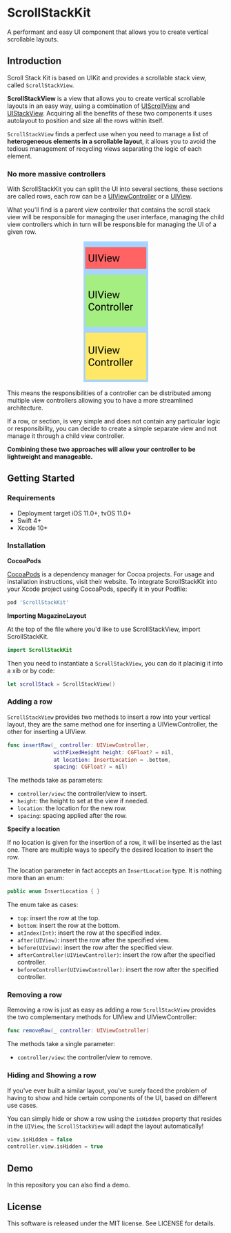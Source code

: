 # ScrollStackKit
A performant and easy UI component that allows you to create vertical scrollable layouts.

## Introduction

Scroll Stack Kit is based on UIKit and provides a scrollable stack view, called `ScrollStackView`.

__ScrollStackView__ is a view that allows you to create vertical scrollable layouts in an easy way, using a combination of [UIScrollView](https://developer.apple.com/documentation/uikit/uiscrollview) and [UIStackView](https://developer.apple.com/documentation/uikit/uistackview). Acquiring all the benefits of these two components it uses autolayout to position and size all the rows within itself.

`ScrollStackView` finds a perfect use when you need to manage a list of __heterogeneous elements in a scrollable layout__, it allows you to avoid the tedious management of recycling views separating the logic of each element. 

### No more massive controllers
With ScrollStackKit you can split the UI into several sections, these sections are called rows, each row can be a
[UIViewController](https://developer.apple.com/documentation/uikit/uiviewcontroller) or a [UIView](https://developer.apple.com/documentation/uikit/uiview/).

What you'll find is a parent view controller that contains the scroll stack view will be responsible for managing the user interface, managing the child view controllers which in turn will be responsible for managing the UI of a given row.

<p align="center">
<img src="https://github.com/Marcodeg/ScrollStackKit/blob/master/ParentViewController.jpg?raw=true" alt="drawing" width="150"/>
</p>

This means the responsibilities of a controller can be distributed among multiple view controllers allowing you to have a more streamlined architecture.

If a row, or section, is very simple and does not contain any particular logic or responsibility, you can decide to create a simple separate view and not manage it through a child view controller.

__Combining these two approaches will allow your controller to be lightweight and manageable.__

## Getting Started

### Requirements

* Deployment target iOS 11.0+, tvOS 11.0+
* Swift 4+
* Xcode 10+

### Installation

**CocoaPods**

[CocoaPods](https://cocoapods.org) is a dependency manager for Cocoa projects. For usage and installation instructions, visit their website. To integrate ScrollStackKit into your Xcode project using CocoaPods, specify it in your Podfile:

```ruby
pod 'ScrollStackKit'
```

**Importing MagazineLayout**

At the top of the file where you'd like to use ScrollStackView, import ScrollStackKit.

```swift
import ScrollStackKit 
```
Then you need to instantiate a `ScrollStackView`, you can do it placinig it into a xib or by code:

```swift
let scrollStack = ScrollStackView()
```

### Adding a row

`ScrollStackView` provides two methods to insert a row into your vertical layout, they are the same method one for inserting a UIViewController, the other for inserting a UIView.

```swift
func insertRow(_ controller: UIViewController,
               withFixedHeight height: CGFloat? = nil,
               at location: InsertLocation = .bottom,
               spacing: CGFloat? = nil)
```
The methods take as parameters:

* `controller/view`: the controller/view to insert.
* `height`: the height to set at the view if needed.
* `location`: the location for the new row.
* `spacing`: spacing applied after the row.

**Specify a location**

If no location is given for the insertion of a row, it will be inserted as the last one. There are multiple ways to specify the desired location to insert the row.

The location parameter in fact accepts an `InsertLocation` type. It is nothing more than an enum:

```swift
public enum InsertLocation { }
```

The enum take as cases:

* `top`: insert the row at the top.
* `bottom`: insert the row at the bottom.
* `atIndex(Int)`: insert the row at the specified index.
* `after(UIView)`: insert the row after the specified view.
* `before(UIView)`: insert the row after the specified view.
* `afterController(UIViewController)`: insert the row after the specified controller.
* `beforeController(UIViewController)`: insert the row after the specified controller.

### Removing a row
Removing a row is just as easy as adding a row `ScrollStackView` provides the two complementary methods for UIView and UIViewController:

```swift
func removeRow(_ controller: UIViewController)
```

The methods take a single parameter:

* `controller/view`: the controller/view to remove.

### Hiding and Showing a row

If you've ever built a similar layout, you've surely faced the problem of having to show and hide certain components of the UI, based on different use cases.

You can simply hide or show a row using the `isHidden` property that resides in the `UIView`, the `ScrollStackView` will adapt the layout automatically!

```swift
view.isHidden = false
controller.view.isHidden = true
```

## Demo
In this repository you can also find a demo.

## License
This software is released under the MIT license. See LICENSE for details.



